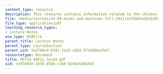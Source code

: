 ```yaml
---
content_type: resource
description: This resource contains information related to the chinese room argument.
file: /media/courses/24-09-minds-and-machines-fall-2011/e3f5b03e2b3bd5b6c1b8629da538a443_MIT24_09F11_lec03.pdf
file_type: application/pdf
learning_resource_types:
- Lecture Notes
ocw_type: OCWFile
parent_title: Lecture Notes
parent_type: CourseSection
parent_uid: 5a2740cd-bf81-1a23-a3b3-5714d9be25e7
resourcetype: Document
title: MIT24_09F11_lec03.pdf
uid: e3f5b03e-2b3b-d5b6-c1b8-629da538a443
---
```

